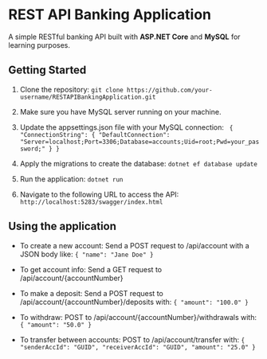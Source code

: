 # REST API Banking Application
A simple RESTful banking API built with **ASP.NET Core** and **MySQL** for learning purposes.

## Getting Started
1. Clone the repository:
   `git clone https://github.com/your-username/RESTAPIBankingApplication.git`

2. Make sure you have MySQL server running on your machine.

3. Update the appsettings.json file with your MySQL connection:
  ` {
     "ConnectionString": {
       "DefaultConnection": "Server=localhost;Port=3306;Database=accounts;Uid=root;Pwd=your_password;"
     }
   }`

4. Apply the migrations to create the database:
   `dotnet ef database update`

5. Run the application:
   `dotnet run`

6. Navigate to the following URL to access the API:
   `http://localhost:5283/swagger/index.html`

## Using the application
- To create a new account:
  Send a POST request to /api/account with a JSON body like:
  `{
    "name": "Jane Doe"
  }`

- To get account info:
  Send a GET request to /api/account/{accountNumber}

- To make a deposit:
  Send a POST request to /api/account/{accountNumber}/deposits with:
  `{
    "amount": "100.0"
  }
`
- To withdraw:
  POST to /api/account/{accountNumber}/withdrawals with:
  `{
    "amount": "50.0"
  }`

- To transfer between accounts:
  POST to /api/account/transfer with:
  `{
    "senderAccId": "GUID",
    "receiverAccId": "GUID",
    "amount": "25.0"
  }`


